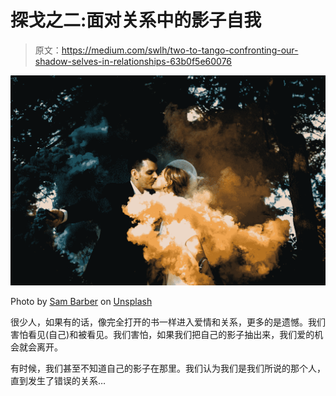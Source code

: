 # 探戈之二:面对关系中的影子自我

> 原文：<https://medium.com/swlh/two-to-tango-confronting-our-shadow-selves-in-relationships-63b0f5e60076>

![](img/e239c1f22fdbb084d65ee8b226b55e15.png)

Photo by [Sam Barber](https://unsplash.com/@milltownphotography?utm_source=medium&utm_medium=referral) on [Unsplash](https://unsplash.com?utm_source=medium&utm_medium=referral)

很少人，如果有的话，像完全打开的书一样进入爱情和关系，更多的是遗憾。我们害怕看见(自己)和被看见。我们害怕，如果我们把自己的影子抽出来，我们爱的机会就会离开。

有时候，我们甚至不知道自己的影子在那里。我们认为我们是我们所说的那个人，直到发生了错误的关系…
